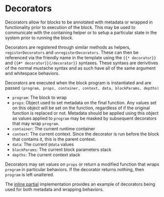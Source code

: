 # Decorators

Decorators allow for blocks to be annotated with metadata or wrapped in functionality prior to execution of the block. This may be used to communicate with the containing helper or to setup a particular state in the system prior to running the block.

Decorators are registered through similar methods as helpers, `registerDecorators` and `unregisterDecorators`. These can then be referenced via the friendly name in the template using the `{{* decorator}}` and `{{#* decorator}}{/decorator}}` syntaxes. These syntaxs are derivitives of the normal mustache syntax and as such have all of the same argument and whitespace behaviors.

Decorators are executed when the block program is instantiated and are passed `(program, props, container, context, data, blockParams, depths)`

- `program`: The block to wrap
- `props`: Object used to set metadata on the final function. Any values set on this object will be set on the function, regardless of if the original function is replaced or not. Metadata should be applied using this object as values applied to `program` may be masked by subsequent decorators that may wrap `program`.
- `container`: The current runtime container
- `context`: The current context. Since the decorator is run before the block that contains it, this is the parent context.
- `data`: The current `@data` values
- `blockParams`: The current block parameters stack
- `depths`: The current context stack

Decorators may set values on `props` or return a modified function that wraps `program` in particular behaviors. If the decorator returns nothing, then `program` is left unaltered.

The [inline partial](https://github.com/wycats/handlebars.js/blob/master/lib/handlebars/decorators/inline.js) implementation provides an example of decorators being used for both metadata and wrapping behaviors.
